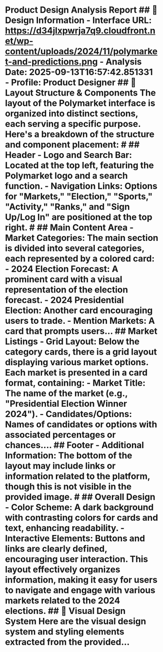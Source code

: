 # Product Design Analysis Report ## 🎨 Design Information - **Interface URL**: https://d34jlxpwrja7q9.cloudfront.net/wp-content/uploads/2024/11/polymarket-and-predictions.png - **Analysis Date**: 2025-09-13T16:57:42.851331 - **Profile**: Product Designer ## 📐 Layout Structure & Components The layout of the Polymarket interface is organized into distinct sections, each serving a specific purpose. Here's a breakdown of the structure and component placement: # ## Header - **Logo and Search Bar**: Located at the top left, featuring the Polymarket logo and a search function. - **Navigation Links**: Options for "Markets," "Election," "Sports," "Activity," "Ranks," and "Sign Up/Log In" are positioned at the top right. # ## Main Content Area - **Market Categories**: The main section is divided into several categories, each represented by a colored card: - **2024 Election Forecast**: A prominent card with a visual representation of the election forecast. - **2024 Presidential Election**: Another card encouraging users to trade. - **Mention Markets**: A card that prompts users... ## Market Listings - **Grid Layout**: Below the category cards, there is a grid layout displaying various market options. Each market is presented in a card format, containing: - **Market Title**: The name of the market (e.g., "Presidential Election Winner 2024"). - **Candidates/Options**: Names of candidates or options with associated percentages or chances.... ## Footer - **Additional Information**: The bottom of the layout may include links or information related to the platform, though this is not visible in the provided image. # ## Overall Design - **Color Scheme**: A dark background with contrasting colors for cards and text, enhancing readability. - **Interactive Elements**: Buttons and links are clearly defined, encouraging user interaction. This layout effectively organizes information, making it easy for users to navigate and engage with various markets related to the 2024 elections. ## 🎨 Visual Design System Here are the visual design system and styling elements extracted from the provided...